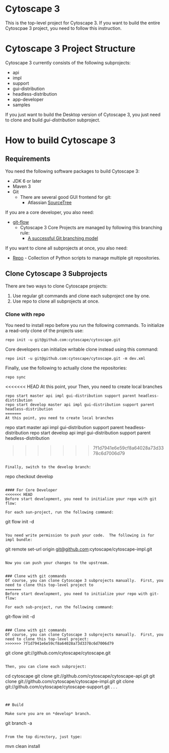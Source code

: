 Cytoscape 3
=========

This is the top-level project for Cytoscape 3.  If you want to build the entire Cytoscpae 3 project, you need to follow this instruction.


# Cytoscape 3 Project Structure
Cytoscape 3 currently consists of the following subprojects:

* api
* impl
* support
* gui-distribution
* headless-distribution
* app-developer
* samples

If you just want to build the Desktop version of Cytoscape 3, you just need to clone and build *gui-distribution* subproject.

# How to build Cytoscape 3

## Requirements

You need the following software packages to build Cytoscape 3:

* JDK 6 or later
* Maven 3
* Git
  * There are several good GUI frontend for git:
    * Atlassian [SourceTree](http://www.sourcetreeapp.com/)

If you are a core developer, you also need:

* [git-flow](https://github.com/nvie/gitflow)
  * Cytoscape 3 Core Projects are managed by following this branching rule:
    * [A successful Git branching model](http://nvie.com/posts/a-successful-git-branching-model/)

If you want to clone all subprojects at once, you also need:

* [Repo](http://code.google.com/p/git-repo/) - Collection of Python scripts to manage multiple git repositories.


## Clone Cytoscape 3 Subprojects

There are two ways to clone Cytoscape projects:

1. Use regular git commands and clone each subproject one by one.
1. Use repo to clone all subprojects at once.


### Clone with repo
You need to install repo before you run the following commands.  To initialize a read-only clone of the projects use:

```
repo init -u git@github.com:cytoscape/cytoscape.git
```

Core developers can initialize writable clone instead using this command:
```
repo init -u git@github.com:cytoscape/cytoscape.git -m dev.xml
```

Finally, use the following to actually clone the repositories:
```
repo sync
```

<<<<<<< HEAD
At this point, your Then, you need to create local branches

```
repo start master api impl gui-distribution support parent headless-distribution
repo start develop master api impl gui-distribution support parent headless-distribution
=======
At this point, you need to create local branches

```
repo start master api impl gui-distribution support parent headless-distribution
repo start develop api impl gui-distribution support parent headless-distribution
>>>>>>> 7f1d7941e6e59cf8a64028a73d3378c6d7006d79
```

Finally, switch to the develop branch:

```
repo checkout develop
```

#### For Core Developer
<<<<<<< HEAD
Before start development, you need to initialize your repo with git flow:

For each sun-project, run the following command:

```
git flow init -d
```

You need write permission to push your code.  The following is for impl bundle:

```
git remote set-url origin git@github.com:cytoscape/cytoscape-impl.git
```

Now you can push your changes to the upstream.


### Clone with git commands
Of course, you can clone Cytoscape 3 subprojects manually.  First, you need to clone this top-level project to 
=======
Before start development, you need to initialize your repo with git-flow:

For each sub-project, run the following command:

```
git-flow init -d
```

### Clone with git commands
Of course, you can clone Cytoscape 3 subprojects manually.  First, you need to clone this top-level project:
>>>>>>> 7f1d7941e6e59cf8a64028a73d3378c6d7006d79

```
git clone git://github.com/cytoscape/cytoscape.git
```

Then, you can clone each subproject:

```
cd cytoscape
git clone git://github.com/cytoscape/cytoscape-api.git
git clone git://github.com/cytoscape/cytoscape-impl.git
git clone git://github.com/cytoscape/cytoscape-support.git
.
.
.

```


## Build

Make sure you are on *develop* branch.

```
git branch -a
```

From the top directory, just type:

```
mvn clean install

```

